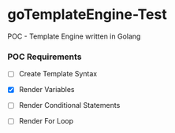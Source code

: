 # goTemplateEngine-Test
POC - Template Engine written in Golang

### POC Requirements
- [ ] Create Template Syntax
- [x] Render Variables
- [ ] Render Conditional Statements
- [ ] Render For Loop


<!-- EOF -->
